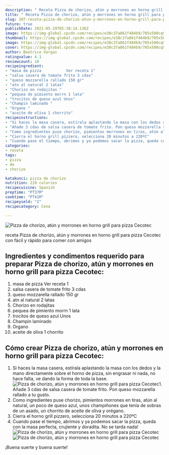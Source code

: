 ```yaml
---
description: " Receta Pizza de chorizo, atún y morrones en horno grill para pizza Cecotec"
title: " Receta Pizza de chorizo, atún y morrones en horno grill para pizza Cecotec"
slug: 207-receta-pizza-de-chorizo-atun-y-morrones-en-horno-grill-para-pizza-cecotec
future: true
publishDate: 2021-05-19T05:38:14.136Z
image: https://img-global.cpcdn.com/recipes/e38c37a861f484b9/705x500cq90/pizza-de-chorizo-atun-y-morrones-en-horno-grill-para-pizza-cecotec-foto-principal.jpg
thumbnail: https://img-global.cpcdn.com/recipes/e38c37a861f484b9/705x500cq90/pizza-de-chorizo-atun-y-morrones-en-horno-grill-para-pizza-cecotec-foto-principal.jpg
image: https://img-global.cpcdn.com/recipes/e38c37a861f484b9/705x500cq90/pizza-de-chorizo-atun-y-morrones-en-horno-grill-para-pizza-cecotec-foto-principal.jpg
cover: https://img-global.cpcdn.com/recipes/e38c37a861f484b9/705x500cq90/pizza-de-chorizo-atun-y-morrones-en-horno-grill-para-pizza-cecotec-foto-principal.jpg
author: Beatrice Vargas
ratingvalue: 4.1
reviewcount: 10
recipeingredient:
- "masa de pizza           Ver receta 1"
- "salsa casera de tomate frito 3 cdas"
- "queso mozzarella rallado 150 gr"
- "atn al natural 2 latas"
- "Chorizo en rodajitas "
- "pequea de pimiento morrn 1 lata"
- "trocitos de queso azul Unos"
- "Champin laminado "
- "Organo "
- "aceite de oliva 1 chorrito"
recipeinstructions:
- "Si haces la masa casera, estírala aplastando la masa con los dedos y la mano directamente sobre el horno de pizza, sin engrasar ni nada, no hace falta, ve dando la forma de toda la base."
- "Añade 3 cdas de salsa casera de tomate frito. Pon queso mozzarella rallado a tu gusto."
- "Como ingredientes puse chorizo, pimientos morrones en tiras, atún al natural, un poco de queso azul, unos champiñones que tenía de sobras de un asado, un chorrito de aceite de oliva y orégano."
- "Cierra el horno grill pizzero, selecciona 20 minutos a 220ºC"
- "Cuando pase el tiempo, abrimos y ya podemos sacar la pizza, queda con la masa perfecta, crujiente y doradita. No se tarda nada!"
categories:
- receta
tags:
- pizza
- de
- chorizo

katakunci: pizza de chorizo 
nutrition: 219 calories
recipecuisine: Spanish
preptime: "PT37M"
cooktime: "PT41M"
recipeyield: "2"
recipecategory: Cena

---
```



![Pizza de chorizo, atún y morrones en horno grill para pizza Cecotec](https://img-global.cpcdn.com/recipes/e38c37a861f484b9/705x500cq90/pizza-de-chorizo-atun-y-morrones-en-horno-grill-para-pizza-cecotec-foto-principal.jpg)

receta Pizza de chorizo, atún y morrones en horno grill para pizza Cecotec con fácil y rápido para comer con amigos

<!--inarticleads1-->

## Ingredientes y condimentos requerido para preparar Pizza de chorizo, atún y morrones en horno grill para pizza Cecotec:

1. masa de pizza           Ver receta 1
1. salsa casera de tomate frito 3 cdas
1. queso mozzarella rallado 150 gr
1. atn al natural 2 latas
1. Chorizo en rodajitas 
1. pequea de pimiento morrn 1 lata
1. trocitos de queso azul Unos
1. Champin laminado 
1. Organo 
1. aceite de oliva 1 chorrito



<!--inarticleads2-->

## Cómo crear Pizza de chorizo, atún y morrones en horno grill para pizza Cecotec:

1. Si haces la masa casera, estírala aplastando la masa con los dedos y la mano directamente sobre el horno de pizza, sin engrasar ni nada, no hace falta, ve dando la forma de toda la base.
<img src="https://img-global.cpcdn.com/steps/5cafbe09c1231fea/160x128cq70/foto-del-paso-1-de-la-receta-pizza-de-chorizo-atun-y-morrones-en-horno-grill-para-pizza-cecotec.jpg" alt="Pizza de chorizo, atún y morrones en horno grill para pizza Cecotec">1. Añade 3 cdas de salsa casera de tomate frito. Pon queso mozzarella rallado a tu gusto.
1. Como ingredientes puse chorizo, pimientos morrones en tiras, atún al natural, un poco de queso azul, unos champiñones que tenía de sobras de un asado, un chorrito de aceite de oliva y orégano.
1. Cierra el horno grill pizzero, selecciona 20 minutos a 220ºC
1. Cuando pase el tiempo, abrimos y ya podemos sacar la pizza, queda con la masa perfecta, crujiente y doradita. No se tarda nada!
<img src="//assets-global.cpcdn.com/assets/icons/button_play-2c75c40dde080a61004c1f40b05d8f140eaff45d7e9e6481dc71c63d2e7c4909.png" alt="Pizza de chorizo, atún y morrones en horno grill para pizza Cecotec"><img src="//assets-global.cpcdn.com/assets/icons/button_play-2c75c40dde080a61004c1f40b05d8f140eaff45d7e9e6481dc71c63d2e7c4909.png" alt="Pizza de chorizo, atún y morrones en horno grill para pizza Cecotec">


¡Buena suerte y buena suerte!

